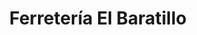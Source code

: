 ---
title: "Ferretería El Baratillo"
url: /siguatepeque/ferreteria-el-baratillo/
shop: Eisenwaren
---